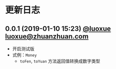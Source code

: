 # 更新日志

## 0.0.1 (2019-01-10 15:23) [@luoxue <luoxue@zhuanzhuan.com>]()

* 开启测试版
* 式例：`Money`
  * `toFen`, `toYuan` 方法返回值转换成数字类型